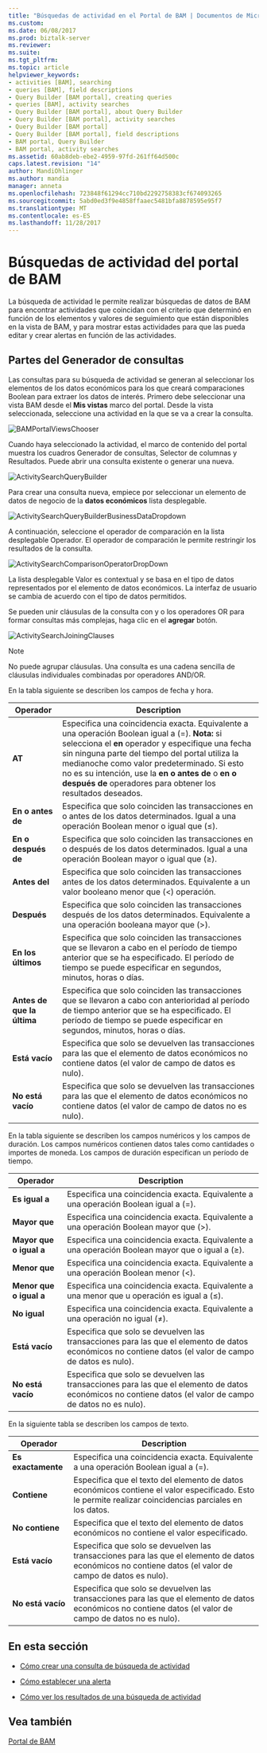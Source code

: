 ```yaml
---
title: "Búsquedas de actividad en el Portal de BAM | Documentos de Microsoft"
ms.custom: 
ms.date: 06/08/2017
ms.prod: biztalk-server
ms.reviewer: 
ms.suite: 
ms.tgt_pltfrm: 
ms.topic: article
helpviewer_keywords:
- activities [BAM], searching
- queries [BAM], field descriptions
- Query Builder [BAM portal], creating queries
- queries [BAM], activity searches
- Query Builder [BAM portal], about Query Builder
- Query Builder [BAM portal], activity searches
- Query Builder [BAM portal]
- Query Builder [BAM portal], field descriptions
- BAM portal, Query Builder
- BAM portal, activity searches
ms.assetid: 60ab8deb-ebe2-4959-97fd-261ff64d500c
caps.latest.revision: "14"
author: MandiOhlinger
ms.author: mandia
manager: anneta
ms.openlocfilehash: 723848f61294cc710bd2292758383cf674093265
ms.sourcegitcommit: 5abd0ed3f9e4858ffaaec5481bfa8878595e95f7
ms.translationtype: MT
ms.contentlocale: es-ES
ms.lasthandoff: 11/28/2017
---
```

# <a name="activity-searches-in-the-bam-portal"></a>Búsquedas de actividad del portal de BAM
La búsqueda de actividad le permite realizar búsquedas de datos de BAM para encontrar actividades que coincidan con el criterio que determinó en función de los elementos y valores de seguimiento que están disponibles en la vista de BAM, y para mostrar estas actividades para que las pueda editar y crear alertas en función de las actividades.  
  
## <a name="parts-of-the-query-builder"></a>Partes del Generador de consultas  
 Las consultas para su búsqueda de actividad se generan al seleccionar los elementos de los datos económicos para los que creará comparaciones Boolean para extraer los datos de interés. Primero debe seleccionar una vista BAM desde el **Mis vistas** marco del portal. Desde la vista seleccionada, seleccione una actividad en la que se va a crear la consulta.  
  
 ![](../core/media/bamportalviewschooser.gif "BAMPortalViewsChooser")  
  
 Cuando haya seleccionado la actividad, el marco de contenido del portal muestra los cuadros Generador de consultas, Selector de columnas y Resultados. Puede abrir una consulta existente o generar una nueva.  
  
 ![](../core/media/activitysearchquerybuilder.gif "ActivitySearchQueryBuilder")  
  
 Para crear una consulta nueva, empiece por seleccionar un elemento de datos de negocio de la **datos económicos** lista desplegable.  
  
 ![](../core/media/activitysearchquerybuilderbusinessdatadropdown.gif "ActivitySearchQueryBuilderBusinessDataDropdown")  
  
 A continuación, seleccione el operador de comparación en la lista desplegable Operador. El operador de comparación le permite restringir los resultados de la consulta.  
  
 ![](../core/media/activitysearchcomparisonoperatordropdown.gif "ActivitySearchComparisonOperatorDropDown")  
  
 La lista desplegable Valor es contextual y se basa en el tipo de datos representados por el elemento de datos económicos. La interfaz de usuario se cambia de acuerdo con el tipo de datos permitidos.  
  
 Se pueden unir cláusulas de la consulta con y o los operadores OR para formar consultas más complejas, haga clic en el **agregar** botón.  
  
 ![](../core/media/activitysearchjoiningclauses.gif "ActivitySearchJoiningClauses")  
  
> [!NOTE]
>  No puede agrupar cláusulas. Una consulta es una cadena sencilla de cláusulas individuales combinadas por operadores AND/OR.  
  
 En la tabla siguiente se describen los campos de fecha y hora.  
  
|Operador|Description|  
|--------------|-----------------|  
|**AT**|Especifica una coincidencia exacta. Equivalente a una operación Boolean igual a (=). **Nota:** si selecciona el **en** operador y especifique una fecha sin ninguna parte del tiempo del portal utiliza la medianoche como valor predeterminado. Si esto no es su intención, use la **en o antes de** o **en o después de** operadores para obtener los resultados deseados.|  
|**En o antes de**|Especifica que solo coinciden las transacciones en o antes de los datos determinados. Igual a una operación Boolean menor o igual que (≤).|  
|**En o después de**|Especifica que solo coinciden las transacciones en o después de los datos determinados. Igual a una operación Boolean mayor o igual que (≥).|  
|**Antes del**|Especifica que solo coinciden las transacciones antes de los datos determinados. Equivalente a un valor booleano menor que (<) operación.|  
|**Después**|Especifica que solo coinciden las transacciones después de los datos determinados. Equivalente a una operación booleana mayor que (>).|  
|**En los últimos**|Especifica que solo coinciden las transacciones que se llevaron a cabo en el período de tiempo anterior que se ha especificado. El período de tiempo se puede especificar en segundos, minutos, horas o días.|  
|**Antes de que la última**|Especifica que solo coinciden las transacciones que se llevaron a cabo con anterioridad al período de tiempo anterior que se ha especificado. El período de tiempo se puede especificar en segundos, minutos, horas o días.|  
|**Está vacío**|Especifica que solo se devuelven las transacciones para las que el elemento de datos económicos no contiene datos (el valor de campo de datos es nulo).|  
|**No está vacío**|Especifica que solo se devuelven las transacciones para las que el elemento de datos económicos no contiene datos (el valor de campo de datos no es nulo).|  
  
 En la tabla siguiente se describen los campos numéricos y los campos de duración. Los campos numéricos contienen datos tales como cantidades o importes de moneda. Los campos de duración especifican un período de tiempo.  
  
|Operador|Description|  
|--------------|-----------------|  
|**Es igual a**|Especifica una coincidencia exacta. Equivalente a una operación Boolean igual a (=).|  
|**Mayor que**|Especifica una coincidencia exacta. Equivalente a una operación Boolean mayor que (>).|  
|**Mayor que o igual a**|Especifica una coincidencia exacta. Equivalente a una operación Boolean mayor que o igual a (≥).|  
|**Menor que**|Especifica una coincidencia exacta. Equivalente a una operación Boolean menor (<).|  
|**Menor que o igual a**|Especifica una coincidencia exacta. Equivalente a una menor que u operación es igual a (≤).|  
|**No igual**|Especifica una coincidencia exacta. Equivalente a una operación no igual (≠).|  
|**Está vacío**|Especifica que solo se devuelven las transacciones para las que el elemento de datos económicos no contiene datos (el valor de campo de datos es nulo).|  
|**No está vacío**|Especifica que solo se devuelven las transacciones para las que el elemento de datos económicos no contiene datos (el valor de campo de datos no es nulo).|  
  
 En la siguiente tabla se describen los campos de texto.  
  
|Operador|Description|  
|--------------|-----------------|  
|**Es exactamente**|Especifica una coincidencia exacta. Equivalente a una operación Boolean igual a (=).|  
|**Contiene**|Especifica que el texto del elemento de datos económicos contiene el valor especificado. Esto le permite realizar coincidencias parciales en los datos.|  
|**No contiene**|Especifica que el texto del elemento de datos económicos no contiene el valor especificado.|  
|**Está vacío**|Especifica que solo se devuelven las transacciones para las que el elemento de datos económicos no contiene datos (el valor de campo de datos es nulo).|  
|**No está vacío**|Especifica que solo se devuelven las transacciones para las que el elemento de datos económicos no contiene datos (el valor de campo de datos no es nulo).|  
  
## <a name="in-this-section"></a>En esta sección  
  
-   [Cómo crear una consulta de búsqueda de actividad](../core/how-to-create-a-query-in-activity-search.md)  
  
-   [Cómo establecer una alerta](../core/how-to-set-an-alert.md)  
  
-   [Cómo ver los resultados de una búsqueda de actividad](../core/how-to-view-the-results-of-an-activity-search.md)  
  
## <a name="see-also"></a>Vea también  
 [Portal de BAM](../core/bam-portal.md)